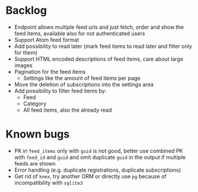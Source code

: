 # Backlog

* Endpoint allows multiple feed urls and just fetch, order and show the feed items, available also for not authenticated users
* Support Atom feed format
* Add possibility to read later (mark feed items to read later and filter only for them)
* Support HTML encoded descriptions of feed items, care about large images
* Pagination for the feed items
  * Settings like the amount of feed items per page
* Move the deletion of subscriptions into the settings area
* Add possibility to filter feed items by:
  * Feed
  * Category
  * All feed items, also the already read

# Known bugs

* PK in `feed_items` only with `guid` is not good, better use combined PK with `feed_id` and `guid` and omit duplicate `guid` in the output if multiple feeds are shown
* Error handling (e.g. duplicate registrations, duplicate subscriptions)
* Get rid of `knex`, try another ORM or directly use `pg` because of incompatibility with `sqlite3`
